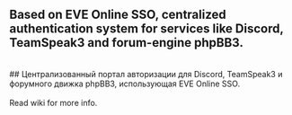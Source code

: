 ## Based on EVE Online SSO, centralized authentication system for services like Discord, TeamSpeak3 and forum-engine phpBB3.
<br>
## Централизованный портал авторизации для Discord, TeamSpeak3 и форумного движка phpBB3, использующая EVE Online SSO.
<br>
<br>
Read wiki for more info.